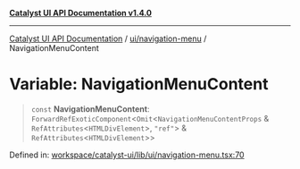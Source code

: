 [**Catalyst UI API Documentation v1.4.0**](../../../README.md)

---

[Catalyst UI API Documentation](../../../README.md) / [ui/navigation-menu](../README.md) / NavigationMenuContent

# Variable: NavigationMenuContent

> `const` **NavigationMenuContent**: `ForwardRefExoticComponent`\<`Omit`\<`NavigationMenuContentProps` & `RefAttributes`\<`HTMLDivElement`\>, `"ref"`\> & `RefAttributes`\<`HTMLDivElement`\>\>

Defined in: [workspace/catalyst-ui/lib/ui/navigation-menu.tsx:70](https://github.com/TheBranchDriftCatalyst/catalyst-ui/blob/main/lib/ui/navigation-menu.tsx#L70)
